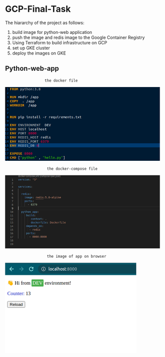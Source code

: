 # GCP-Final-Task

The hiararchy of the project as follows:
1. build image for python-web application
2. push the image and redis image to the Google Container Registry
3. Using Terraform to build infrastructure on GCP
4. set up GKE cluster 
5. deploy the images on GKE

## Python-web-app
                      the docker file 
![This is an image](https://github.com/enggamal/gcp-final-task/blob/main/python-app/dockerfile.png)

                       the docker-compose file
![This is an image](https://github.com/enggamal/gcp-final-task/blob/main/python-app/docker-compose)
             
                       the image of app on browser 
![This is an image](https://github.com/enggamal/gcp-final-task/blob/main/python-app/python-app-web.png)

